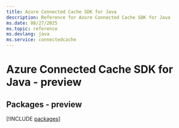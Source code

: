 ```yaml
---
title: Azure Connected Cache SDK for Java
description: Reference for Azure Connected Cache SDK for Java
ms.date: 08/27/2025
ms.topic: reference
ms.devlang: java
ms.service: connectedcache
---
```

# Azure Connected Cache SDK for Java - preview
## Packages - preview
[!INCLUDE [packages](connected-cache-index.md)]